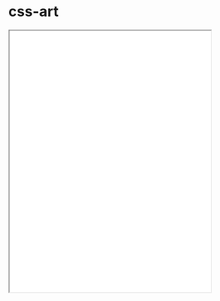 # css-art

<iframe 
src="boba_matcha/boba.html" 
width="400" height="520"
onload="this.before((this.contentDocument.body||this.contentDocument).children[0]);this.remove()">
</iframe>